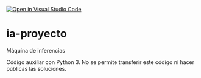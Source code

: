 [![Open in Visual Studio Code](https://classroom.github.com/assets/open-in-vscode-f059dc9a6f8d3a56e377f745f24479a46679e63a5d9fe6f495e02850cd0d8118.svg)](https://classroom.github.com/online_ide?assignment_repo_id=6248646&assignment_repo_type=AssignmentRepo)
# ia-proyecto
Máquina de inferencias

Código auxiliar con Python 3.
No se permite transferir este código ni hacer públicas las soluciones.
